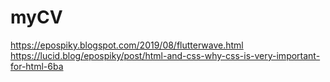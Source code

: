 # myCV
https://epospiky.blogspot.com/2019/08/flutterwave.html
https://lucid.blog/epospiky/post/html-and-css-why-css-is-very-important-for-html-6ba